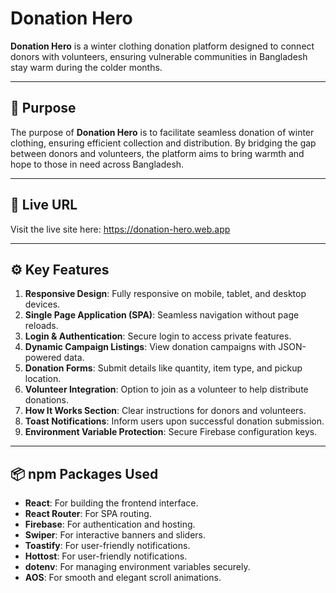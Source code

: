 # Donation Hero

**Donation Hero** is a winter clothing donation platform designed to connect donors with volunteers, ensuring vulnerable communities in Bangladesh stay warm during the colder months.

---

## 🌟 Purpose

The purpose of **Donation Hero** is to facilitate seamless donation of winter clothing, ensuring efficient collection and distribution. By bridging the gap between donors and volunteers, the platform aims to bring warmth and hope to those in need across Bangladesh.

---

## 🔗 Live URL

Visit the live site here: https://donation-hero.web.app

---

## ⚙️ Key Features

1. **Responsive Design**: Fully responsive on mobile, tablet, and desktop devices.
2. **Single Page Application (SPA)**: Seamless navigation without page reloads.
3. **Login & Authentication**: Secure login to access private features.
4. **Dynamic Campaign Listings**: View donation campaigns with JSON-powered data.
5. **Donation Forms**: Submit details like quantity, item type, and pickup location.
6. **Volunteer Integration**: Option to join as a volunteer to help distribute donations.
7. **How It Works Section**: Clear instructions for donors and volunteers.
8. **Toast Notifications**: Inform users upon successful donation submission.
9. **Environment Variable Protection**: Secure Firebase configuration keys.

---

## 📦 npm Packages Used

- **React**: For building the frontend interface.
- **React Router**: For SPA routing.
- **Firebase**: For authentication and hosting.
- **Swiper**: For interactive banners and sliders.
- **Toastify**: For user-friendly notifications.
- **Hottost**: For user-friendly notifications.
- **dotenv**: For managing environment variables securely.
- **AOS**: For smooth and elegant scroll animations.